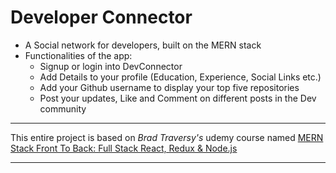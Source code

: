 # Developer Connector
- A Social network for developers, built on the MERN stack
- Functionalities of the app:
    - Signup or login into DevConnector
    - Add Details to your profile (Education, Experience, Social Links etc.)
    - Add your Github username to display your top five repositories
    - Post your updates, Like and Comment on different posts in the Dev community



***
This entire project is based on _Brad Traversy's_ udemy course named [MERN Stack Front To Back: Full Stack React, Redux & Node.js](https://www.udemy.com/course/mern-stack-front-to-back/)
***
